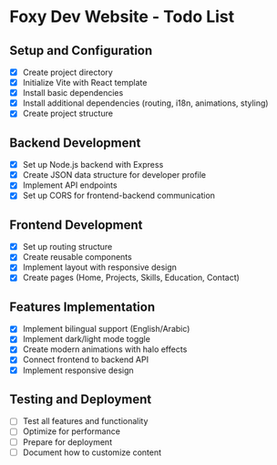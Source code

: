 # Foxy Dev Website - Todo List

## Setup and Configuration
- [x] Create project directory
- [x] Initialize Vite with React template
- [x] Install basic dependencies
- [x] Install additional dependencies (routing, i18n, animations, styling)
- [x] Create project structure

## Backend Development
- [x] Set up Node.js backend with Express
- [x] Create JSON data structure for developer profile
- [x] Implement API endpoints
- [x] Set up CORS for frontend-backend communication

## Frontend Development
- [x] Set up routing structure
- [x] Create reusable components
- [x] Implement layout with responsive design
- [x] Create pages (Home, Projects, Skills, Education, Contact)

## Features Implementation
- [x] Implement bilingual support (English/Arabic)
- [x] Implement dark/light mode toggle
- [x] Create modern animations with halo effects
- [x] Connect frontend to backend API
- [x] Implement responsive design

## Testing and Deployment
- [ ] Test all features and functionality
- [ ] Optimize for performance
- [ ] Prepare for deployment
- [ ] Document how to customize content

